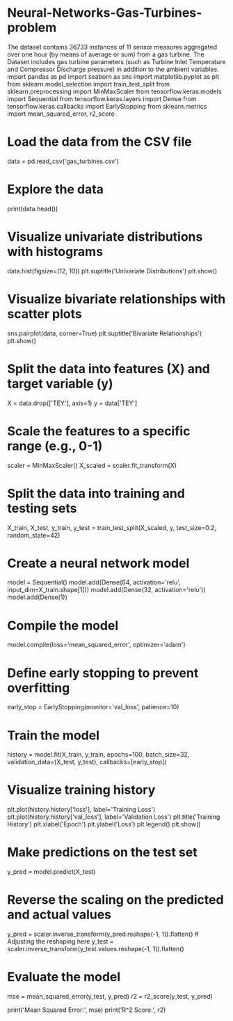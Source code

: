 # Neural-Networks-Gas-Turbines-problem
The dataset contains 36733 instances of 11 sensor measures aggregated over one hour (by means of average or sum) from a gas turbine.  The Dataset includes gas turbine parameters (such as Turbine Inlet Temperature and Compressor Discharge pressure) in addition to the ambient variables.
import pandas as pd
import seaborn as sns
import matplotlib.pyplot as plt
from sklearn.model_selection import train_test_split
from sklearn.preprocessing import MinMaxScaler
from tensorflow.keras.models import Sequential
from tensorflow.keras.layers import Dense
from tensorflow.keras.callbacks import EarlyStopping
from sklearn.metrics import mean_squared_error, r2_score

# Load the data from the CSV file
data = pd.read_csv('gas_turbines.csv')

# Explore the data
print(data.head())

# Visualize univariate distributions with histograms
data.hist(figsize=(12, 10))
plt.suptitle('Univariate Distributions')
plt.show()

# Visualize bivariate relationships with scatter plots
sns.pairplot(data, corner=True)
plt.suptitle('Bivariate Relationships')
plt.show()

# Split the data into features (X) and target variable (y)
X = data.drop(['TEY'], axis=1)
y = data['TEY']

# Scale the features to a specific range (e.g., 0-1)
scaler = MinMaxScaler()
X_scaled = scaler.fit_transform(X)

# Split the data into training and testing sets
X_train, X_test, y_train, y_test = train_test_split(X_scaled, y, test_size=0.2, random_state=42)

# Create a neural network model
model = Sequential()
model.add(Dense(64, activation='relu', input_dim=X_train.shape[1]))
model.add(Dense(32, activation='relu'))
model.add(Dense(1))

# Compile the model
model.compile(loss='mean_squared_error', optimizer='adam')

# Define early stopping to prevent overfitting
early_stop = EarlyStopping(monitor='val_loss', patience=10)

# Train the model
history = model.fit(X_train, y_train, epochs=100, batch_size=32, validation_data=(X_test, y_test), callbacks=[early_stop])

# Visualize training history
plt.plot(history.history['loss'], label='Training Loss')
plt.plot(history.history['val_loss'], label='Validation Loss')
plt.title('Training History')
plt.xlabel('Epoch')
plt.ylabel('Loss')
plt.legend()
plt.show()

# Make predictions on the test set
y_pred = model.predict(X_test)

# Reverse the scaling on the predicted and actual values
y_pred = scaler.inverse_transform(y_pred.reshape(-1, 1)).flatten()  # Adjusting the reshaping here
y_test = scaler.inverse_transform(y_test.values.reshape(-1, 1)).flatten()

# Evaluate the model
mse = mean_squared_error(y_test, y_pred)
r2 = r2_score(y_test, y_pred)

print('Mean Squared Error:', mse)
print('R^2 Score:', r2)

